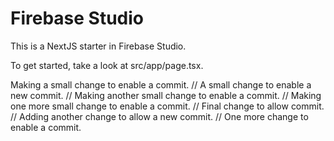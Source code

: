 # Firebase Studio

This is a NextJS starter in Firebase Studio.

To get started, take a look at src/app/page.tsx.

Making a small change to enable a commit.
// A small change to enable a new commit.
// Making another small change to enable a commit.
// Making one more small change to enable a commit.
// Final change to allow commit.
// Adding another change to allow a new commit.
// One more change to enable a commit.